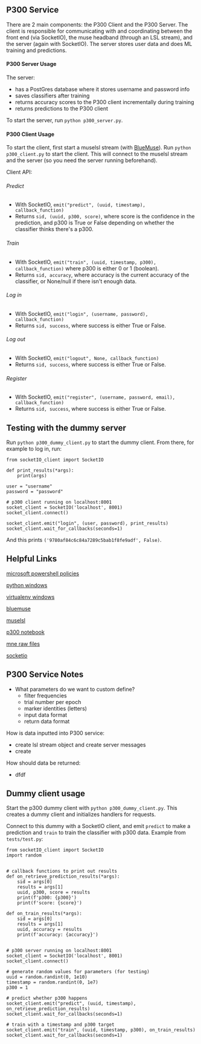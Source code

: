 ## P300 Service

There are 2 main components: the P300 Client and the P300 Server. The client is responsible for communicating with and coordinating between the front end (via SocketIO), the muse headband (through an LSL stream), and the server (again with SocketIO). The server stores user data and does ML training and predictions.

#### P300 Server Usage

The server:
- has a PostGres database where it stores username and password info
- saves classifiers after training
- returns accuracy scores to the P300 client incrementally during training
- returns predictions to the P300 client

To start the server, run `python p300_server.py`.

#### P300 Client Usage

To start the client, first start a muselsl stream (with [BlueMuse](https://github.com/kowalej/BlueMuse)). Run `python p300_client.py` to start the client. This will connect to the muselsl stream and the server (so you need the server running beforehand).

Client API:
###### Predict
- With SocketIO, `emit("predict", (uuid, timestamp), callback_function)`
- Returns `sid, (uuid, p300, score)`, where score is the confidence in the prediction, and p300 is True or False depending on whether the classifier thinks there's a p300.

###### Train
- With SocketIO, `emit("train", (uuid, timestamp, p300), callback_function)` where p300 is either 0 or 1 (boolean).
- Returns `sid, accuracy`, where accuracy is the current accuracy of the classifier, or None/null if there isn't enough data.

###### Log in
- With SocketIO, `emit("login", (username, password), callback_function)`
- Returns `sid, success`, where success is either True or False.

###### Log out
- With SocketIO, `emit("logout", None, callback_function)`
- Returns `sid, success`, where success is either True or False.

###### Register
- With SocketIO, `emit("register", (username, password, email), callback_function)`
- Returns `sid, success`, where success is either True or False.

## Testing with the dummy server
Run `python p300_dummy_client.py` to start the dummy client. From there, for example to log in, run:

```
from socketIO_client import SocketIO

def print_results(*args):
    print(args)

user = "username"
password = "password"

# p300 client running on localhost:8001
socket_client = SocketIO('localhost', 8001)
socket_client.connect()

socket_client.emit("login", (user, password), print_results)
socket_client.wait_for_callbacks(seconds=1)
```

And this prints `('9780af84c6c84a7289c5bab1f8fe9adf', False)`.

## Helpful Links

[microsoft powershell policies](https://docs.microsoft.com/en-gb/powershell/module/microsoft.powershell.core/about/about_execution_policies?view=powershell-6&viewFallbackFrom=powershell-Microsoft.PowerShell.Core)

[python windows](https://www.python.org/downloads/windows/)

[virtualenv windows](http://timmyreilly.azurewebsites.net/python-pip-virtualenv-installation-on-windows/)

[bluemuse](https://github.com/kowalej/BlueMuse)

[muselsl](https://github.com/alexandrebarachant/muse-lsl)

[p300 notebook](https://github.com/NeuroTechX/eeg-notebooks/blob/master/notebooks/P300.ipynb)

[mne raw files](https://martinos.org/mne/dev/auto_examples/io/plot_read_and_write_raw_data.html)

[socketio](https://python-socketio.readthedocs.io/en/latest/)

## P300 Service Notes
- What parameters do we want to custom define?
    - filter frequencies
    - trial number per epoch
    - marker identities (letters)
    - input data format
    - return data format

How is data inputted into P300 service:
- create lsl stream object and create server messages
- create

How should data be returned:
- dfdf



## Dummy client usage

Start the p300 dummy client with `python p300_dummy_client.py`. This creates a dummy client and initializes handlers for requests.

Connect to this dummy with a SocketIO client, and emit `predict` to make a prediction and `train` to train the classifier with p300 data. Example from `tests/test.py`:
```
from socketIO_client import SocketIO
import random


# callback functions to print out results
def on_retrieve_prediction_results(*args):
    sid = args[0]
    results = args[1]
    uuid, p300, score = results
    print(f'p300: {p300}')
    print(f'score: {score}')

def on_train_results(*args):
    sid = args[0]
    results = args[1]
    uuid, accuracy = results
    print(f'accuracy: {accuracy}')


# p300 server running on localhost:8001
socket_client = SocketIO('localhost', 8001)
socket_client.connect()

# generate random values for parameters (for testing)
uuid = random.randint(0, 1e10)
timestamp = random.randint(0, 1e7)
p300 = 1

# predict whether p300 happens
socket_client.emit("predict", (uuid, timestamp), on_retrieve_prediction_results)
socket_client.wait_for_callbacks(seconds=1)

# train with a timestamp and p300 target
socket_client.emit("train", (uuid, timestamp, p300), on_train_results)
socket_client.wait_for_callbacks(seconds=1)
```
